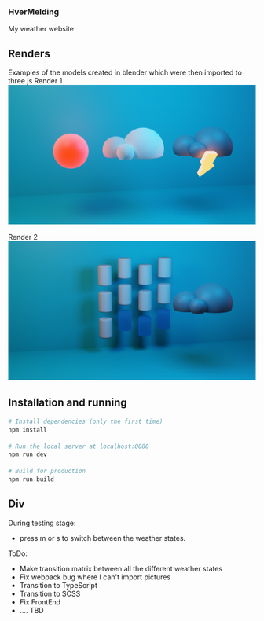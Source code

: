 ### HverMelding
My weather website

## Renders
Examples of the models created in blender which were then imported to three.js
Render 1
<img src="https://github.com/sondrehr/HverMelding/blob/main/Blender%20renders/untitled.png" alt="Drone version 2" width="600"/>

Render 2
<img src="https://github.com/sondrehr/HverMelding/blob/main/Blender%20renders/untitled2.png" alt="Drone version 2" width="600"/>

## Installation and running

``` bash
# Install dependencies (only the first time)
npm install

# Run the local server at localhost:8080
npm run dev

# Build for production
npm run build
```

## Div

During testing stage:
 - press m or s to switch between the weather states.

ToDo:
 - Make transition matrix between all the different weather states
 - Fix webpack bug where I can't import pictures
 - Transition to TypeScript
 - Transition to SCSS
 - Fix FrontEnd
 - .... TBD

